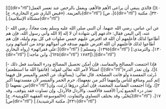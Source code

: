 [(]{dir="rtl"}٤٠[) فالذي ينبغي أن يراعى الأهم فالأهم، ويعمل بالرخص عند
تعسر العمل بالعزيمة. («فيض الباري شرح البخاري»، ج]{dir="rtl"} ٤[،
ص]{dir="rtl"} ٣٢٠[، مكتبة مشكاة الإسلامية).]{dir="rtl"}

[- عن ابن عباس، رضي الله عنهما، أن النبي صلى الله عليه وسلم بعث معاذاً،
رضي الله عنه، إلى اليمن فقال: «ادعهم إلى شهادة أن لا إله إلا الله وأني
رسول الله، فإن هم أطاعوا لذلك فأعلمهم أن الله قد افترض عليهم خمس صلوات
في كل يوم وليلة، فإن هم أطاعوا لذلك فأعلمهم أن الله افترض عليهم صدقة في
أموالهم تؤخذ من أغنيائهم وترد على فقرائهم» (رواه البخاري:]{dir="rtl"}
١٣٩٥[، ومسلم:]{dir="rtl"} ١٣٠[، والترمذي:]{dir="rtl"} ٦٢٥[، وابن
ماجه:]{dir="rtl"} ١٧٨٣[).]{dir="rtl"}

[- فإذا اجتمعت المصالح والمفاسد، فإن أمكن تحصيل المصالح ودرء المفاسد فعل
ذلك امتثالاً لأمر الله تعالى لقوله: {فاتقوا الله ما استطعتم}
(]{dir="rtl"}٤[)، وإن تعذر الدرء دُرئت المفسدة ولو فاتت المصلحة. قال
تعالى: {يسألونك عن الخمر والميسر قل فيهما إثم كبير ومنافع للناس وإثمهما
أكبر من نفعهما}، حرم الخمر والميسر لأن مفسدتهما أكبر من نفعهما
(]{dir="rtl"}٢[). وإذا اجتمعت المفاسد المحضة، فإن أمكن درؤها دُرئت، وإن
تعذر درء الجميع يُدرأ الأفسد فالأفسد، والأرذل فالأرذل، وإن تساوت فقد
يتوقف، وقد يُتخَيّر، وقد يختلف التساوي والتفاوت. («الموسوعة الفقهية
الكويتية»، ج]{dir="rtl"} ١٧[، ص]{dir="rtl"} ٢٣١[، مكتبة
الرشيدية).]{dir="rtl"}
